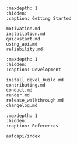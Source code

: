 ```{include} ../README.md
```

```{toctree}
:maxdepth: 1
:hidden:
:caption: Getting Started

motivation.md
installation.md
quickstart.md
using_api.md
reliability.md
```

```{toctree}
:maxdepth: 1
:hidden:
:caption: Development

install_devel_build.md
contributing.md
conduct.md
render.md
release_walkthrough.md
changelog.md
```

```{toctree}
:maxdepth: 1
:hidden:
:caption: References

autoapi/index
```